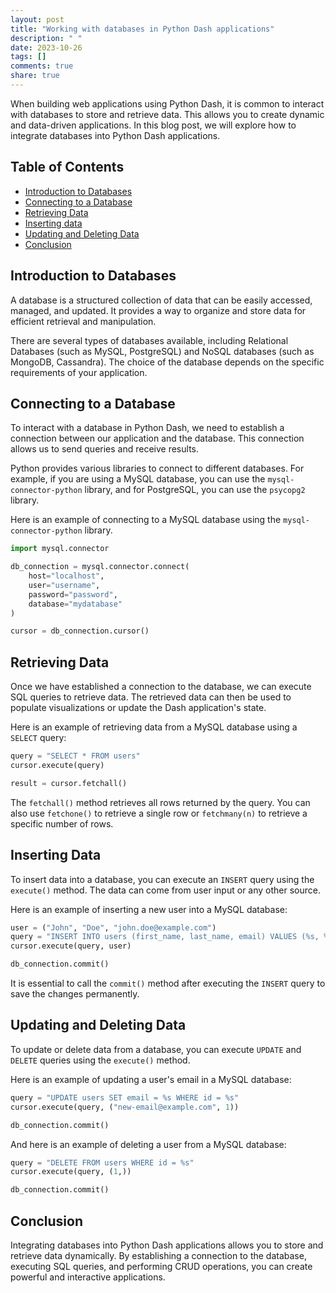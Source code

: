 ```yaml
---
layout: post
title: "Working with databases in Python Dash applications"
description: " "
date: 2023-10-26
tags: []
comments: true
share: true
---
```


When building web applications using Python Dash, it is common to interact with databases to store and retrieve data. This allows you to create dynamic and data-driven applications. In this blog post, we will explore how to integrate databases into Python Dash applications.

## Table of Contents
- [Introduction to Databases](#introduction-to-databases)
- [Connecting to a Database](#connecting-to-a-database)
- [Retrieving Data](#retrieving-data)
- [Inserting data](#inserting-data)
- [Updating and Deleting Data](#updating-and-deleting-data)
- [Conclusion](#conclusion)

## Introduction to Databases

A database is a structured collection of data that can be easily accessed, managed, and updated. It provides a way to organize and store data for efficient retrieval and manipulation. 

There are several types of databases available, including Relational Databases (such as MySQL, PostgreSQL) and NoSQL databases (such as MongoDB, Cassandra). The choice of the database depends on the specific requirements of your application.

## Connecting to a Database

To interact with a database in Python Dash, we need to establish a connection between our application and the database. This connection allows us to send queries and receive results.

Python provides various libraries to connect to different databases. For example, if you are using a MySQL database, you can use the `mysql-connector-python` library, and for PostgreSQL, you can use the `psycopg2` library.

Here is an example of connecting to a MySQL database using the `mysql-connector-python` library.

```python
import mysql.connector

db_connection = mysql.connector.connect(
    host="localhost",
    user="username",
    password="password",
    database="mydatabase"
)

cursor = db_connection.cursor()
```

## Retrieving Data

Once we have established a connection to the database, we can execute SQL queries to retrieve data. The retrieved data can then be used to populate visualizations or update the Dash application's state.

Here is an example of retrieving data from a MySQL database using a `SELECT` query:

```python
query = "SELECT * FROM users"
cursor.execute(query)

result = cursor.fetchall()
```

The `fetchall()` method retrieves all rows returned by the query. You can also use `fetchone()` to retrieve a single row or `fetchmany(n)` to retrieve a specific number of rows.

## Inserting Data

To insert data into a database, you can execute an `INSERT` query using the `execute()` method. The data can come from user input or any other source.

Here is an example of inserting a new user into a MySQL database:

```python
user = ("John", "Doe", "john.doe@example.com")
query = "INSERT INTO users (first_name, last_name, email) VALUES (%s, %s, %s)"
cursor.execute(query, user)

db_connection.commit()
```

It is essential to call the `commit()` method after executing the `INSERT` query to save the changes permanently.

## Updating and Deleting Data

To update or delete data from a database, you can execute `UPDATE` and `DELETE` queries using the `execute()` method.

Here is an example of updating a user's email in a MySQL database:

```python
query = "UPDATE users SET email = %s WHERE id = %s"
cursor.execute(query, ("new-email@example.com", 1))

db_connection.commit()
```

And here is an example of deleting a user from a MySQL database:

```python
query = "DELETE FROM users WHERE id = %s"
cursor.execute(query, (1,))

db_connection.commit()
```

## Conclusion

Integrating databases into Python Dash applications allows you to store and retrieve data dynamically. By establishing a connection to the database, executing SQL queries, and performing CRUD operations, you can create powerful and interactive applications.
